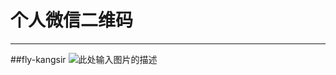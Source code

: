 ﻿# 个人微信二维码


---
##fly-kangsir
![此处输入图片的描述][1]


  [1]: http://i1.piimg.com/1949/2362e31265549c1b.jpg